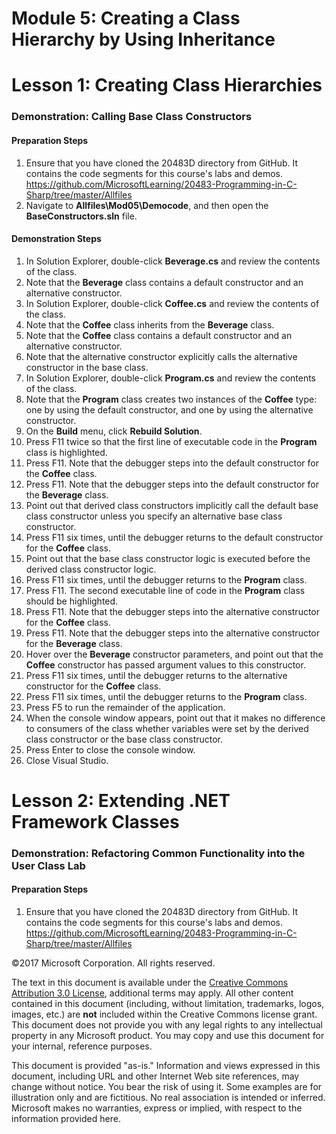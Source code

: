 
# Module 5: Creating a Class Hierarchy by Using Inheritance

# Lesson 1: Creating Class Hierarchies

### Demonstration: Calling Base Class Constructors

#### Preparation Steps

1. Ensure that you have cloned the 20483D directory from GitHub. It contains the code segments for this course's labs and demos. https://github.com/MicrosoftLearning/20483-Programming-in-C-Sharp/tree/master/Allfiles
2. Navigate to **Allfiles\Mod05\Democode**, and then open the **BaseConstructors.sln** file.

#### Demonstration Steps


1.  In Solution Explorer, double-click **Beverage.cs** and review the contents
    of the class.
2.  Note that the **Beverage** class contains a default constructor and an
    alternative constructor.
3.  In Solution Explorer, double-click **Coffee.cs** and review the contents of
    the class.
4.  Note that the **Coffee** class inherits from the **Beverage** class.
5.  Note that the **Coffee** class contains a default constructor and an
    alternative constructor.
6. Note that the alternative constructor explicitly calls the alternative
constructor in the base class.
7.  In Solution Explorer, double-click **Program.cs** and review the contents of
    the class.
8.  Note that the **Program** class creates two instances of the **Coffee**
    type: one by using the default constructor, and one by using the alternative
    constructor.
9.  On the **Build** menu, click **Rebuild Solution**.
10.  Press F11 twice so that the first line of executable code in the **Program**
    class is highlighted.
11.  Press F11. Note that the debugger steps into the default constructor for the
    **Coffee** class.
12.  Press F11. Note that the debugger steps into the default constructor for the
    **Beverage** class.
13.  Point out that derived class constructors implicitly call the default base
    class constructor unless you specify an alternative base class constructor.
14.  Press F11 six times, until the debugger returns to the default constructor
    for the **Coffee** class.
15.  Point out that the base class constructor logic is executed before the
    derived class constructor logic.
16.  Press F11 six times, until the debugger returns to the **Program** class.
17.  Press F11. The second executable line of code in the **Program** class
    should be highlighted.
18.  Press F11. Note that the debugger steps into the alternative constructor for
    the **Coffee** class.
19.  Press F11. Note that the debugger steps into the alternative constructor for
    the **Beverage** class.
20.  Hover over the **Beverage** constructor parameters, and point out that the
    **Coffee** constructor has passed argument values to this constructor.
21.  Press F11 six times, until the debugger returns to the alternative
    constructor for the **Coffee** class.
22.  Press F11 six times, until the debugger returns to the **Program** class.
23.	Press F5 to run the remainder of the application. 
24.	When the console window appears, point out that it makes no difference to consumers of the class whether variables were set by the derived class constructor or the base class constructor. 
25.	Press Enter to close the console window. 
26.	Close Visual Studio. 


# Lesson 2: Extending .NET Framework Classes

### Demonstration: Refactoring Common Functionality into the User Class Lab

#### Preparation Steps

1. Ensure that you have cloned the 20483D directory from GitHub. It contains the code segments for this course's labs and demos. https://github.com/MicrosoftLearning/20483-Programming-in-C-Sharp/tree/master/Allfiles





©2017 Microsoft Corporation. All rights reserved.

The text in this document is available under the  [Creative Commons Attribution 3.0 License](https://creativecommons.org/licenses/by/3.0/legalcode), additional terms may apply. All other content contained in this document (including, without limitation, trademarks, logos, images, etc.) are  **not**  included within the Creative Commons license grant. This document does not provide you with any legal rights to any intellectual property in any Microsoft product. You may copy and use this document for your internal, reference purposes.

This document is provided &quot;as-is.&quot; Information and views expressed in this document, including URL and other Internet Web site references, may change without notice. You bear the risk of using it. Some examples are for illustration only and are fictitious. No real association is intended or inferred. Microsoft makes no warranties, express or implied, with respect to the information provided here.